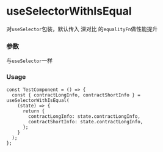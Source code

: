 # useSelectorWithIsEqual

对`useSelector`包装，默认传入 深对比 的`equalityFn`做性能提升

### 参数

与`useSelector`一样

### Usage

```tsx
const TestComponent = () => {
  const { contractLongInfo, contractShortInfo } = useSelectorWithIsEqual(
    (state) => {
      return {
        contractLongInfo: state.contractLongInfo,
        contractShortInfo: state.contractLongInfo,
      };
    }
  );
};
```
